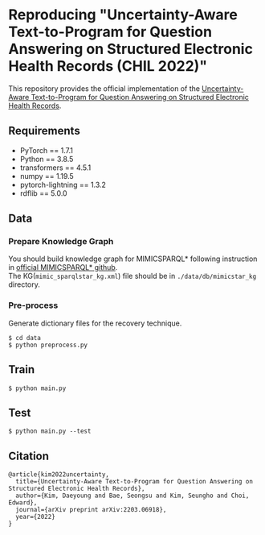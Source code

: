 # Reproducing "Uncertainty-Aware Text-to-Program for Question Answering on Structured Electronic Health Records (CHIL 2022)"


This repository provides the official implementation of the [Uncertainty-Aware Text-to-Program for Question Answering on Structured Electronic Health Records](https://arxiv.org/abs/2203.06918).

## Requirements
- PyTorch == 1.7.1
- Python == 3.8.5
- transformers == 4.5.1
- numpy == 1.19.5
- pytorch-lightning == 1.3.2
- rdflib == 5.0.0

## Data
### Prepare Knowledge Graph
You should build knowledge graph for MIMICSPARQL* following instruction in [official MIMICSPARQL* github](https://github.com/junwoopark92/mimic-sparql).  
The KG(`mimic_sparqlstar_kg.xml`) file should be in `./data/db/mimicstar_kg` directory.

### Pre-process
Generate dictionary files for the recovery technique.
```shell script
$ cd data
$ python preprocess.py
```

## Train
```shell script
$ python main.py
```

## Test
```shell script
$ python main.py --test
```

## Citation
```
@article{kim2022uncertainty,
  title={Uncertainty-Aware Text-to-Program for Question Answering on Structured Electronic Health Records},
  author={Kim, Daeyoung and Bae, Seongsu and Kim, Seungho and Choi, Edward},
  journal={arXiv preprint arXiv:2203.06918},
  year={2022}
}
```
